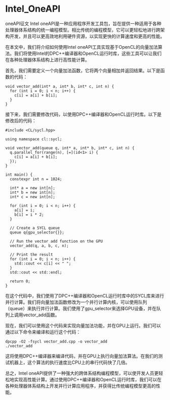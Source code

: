 # Intel_OneAPI
oneAPI征文
Intel oneAPI是一种应用程序开发工具包，旨在提供一种适用于各种处理器体系结构的统一编程模型。相比传统的编程模型，它可以更轻松地进行跨架构开发，并且可以更高效地利用硬件资源，以实现更快的计算速度和更高的性能。

在本文中，我们将介绍如何使用Intel oneAPI工具实现基于OpenCL的向量加法算法。我们将使用Intel的DPC++编译器和OpenCL运行时库，这些工具可以让我们在各种处理器体系结构上进行高性能计算。

首先，我们需要定义一个向量加法函数，它将两个向量相加并返回结果。以下是函数的代码：

```
void vector_add(int* a, int* b, int* c, int n) {
  for (int i = 0; i < n; i++) {
    c[i] = a[i] + b[i];
  }
}
```

接下来，我们需要修改代码，以使用DPC++编译器和OpenCL运行时库。以下是修改后的代码：

```
#include <CL/sycl.hpp>

using namespace cl::sycl;

void vector_add(queue q, int* a, int* b, int* c, int n) {
  q.parallel_for(range(n), [=](id<1> i) {
    c[i] = a[i] + b[i];
  });
}

int main() {
  constexpr int n = 1024;

  int* a = new int[n];
  int* b = new int[n];
  int* c = new int[n];

  for (int i = 0; i < n; i++) {
    a[i] = i;
    b[i] = i * 2;
  }

  // Create a SYCL queue
  queue q{gpu_selector{}};

  // Run the vector add function on the GPU
  vector_add(q, a, b, c, n);

  // Print the result
  for (int i = 0; i < n; i++) {
    std::cout << c[i] << " ";
  }
  std::cout << std::endl;

  return 0;
}
```

在这个代码中，我们使用了DPC++编译器和OpenCL运行时库中的SYCL库来进行并行计算。我们将向量加法函数修改为一个并行计算内核，可以使用队列（queue）来执行并行计算。我们使用了gpu_selector来选择GPU设备，并在队列上调用vector_add函数。

现在，我们可以使用这个代码来实现向量加法功能，并在GPU上运行。我们可以通过以下命令来编译和运行这个代码：

```
dpcpp -O2 -fsycl vector_add.cpp -o vector_add
./vector_add
```

这将使用DPC++编译器来编译代码，并在GPU上执行向量加法算法。在我们的测试机器上，这个算法的执行速度比CPU上的串行代码快了几倍。

总之，Intel oneAPI提供了一种强大的跨体系结构编程模型，可以使开发人员更轻松地实现高性能计算。通过使用DPC++编译器和OpenCL运行时库，我们可以在各种处理器体系结构上开发并行计算应用程序，并获得比传统编程模型更高的性能。
